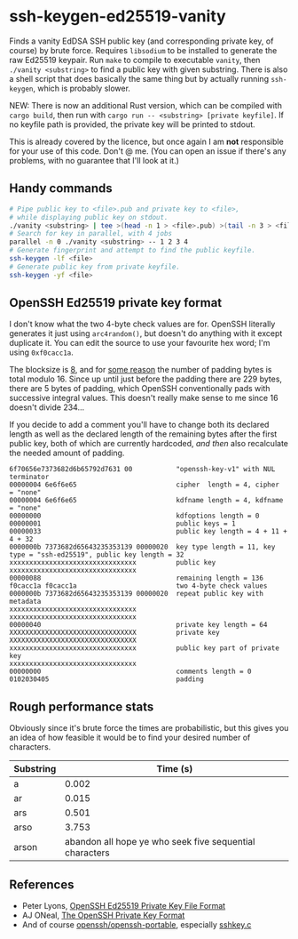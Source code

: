 # ssh-keygen-ed25519-vanity

Finds a vanity EdDSA SSH public key (and corresponding private key, of course) by brute force.
Requires `libsodium` to be installed to generate the raw Ed25519 keypair.
Run `make` to compile to executable `vanity`,
then `./vanity <substring>` to find a public key with given substring.
There is also a shell script that does basically the same thing but by actually running `ssh-keygen`,
which is probably slower.

NEW: There is now an additional Rust version, which can be compiled with `cargo build`,
then run with `cargo run -- <substring> [private keyfile]`.
If no keyfile path is provided, the private key will be printed to stdout.

This is already covered by the licence, but once again I am **not** responsible for your use of this code.
Don't @ me.
(You can open an issue if there's any problems, with no guarantee that I'll look at it.)

## Handy commands

```sh
# Pipe public key to <file>.pub and private key to <file>,
# while displaying public key on stdout.
./vanity <substring> | tee >(head -n 1 > <file>.pub) >(tail -n 3 > <file>) | head -n 1
# Search for key in parallel, with 4 jobs
parallel -n 0 ./vanity <substring> -- 1 2 3 4
# Generate fingerprint and attempt to find the public keyfile.
ssh-keygen -lf <file>
# Generate public key from private keyfile.
ssh-keygen -yf <file>
```

## OpenSSH Ed25519 private key format

I don't know what the two 4-byte check values are for.
OpenSSH literally generates it just using `arc4random()`,
but doesn't do anything with it except duplicate it.
You can edit the source to use your favourite hex word; I'm using `0xf0cacc1a`.

The blocksize is [8](https://github.com/openssh/openssh-portable/blob/master/cipher.c#L110),
and for [some reason](https://github.com/openssh/openssh-portable/blob/master/sshkey.c#L3972) the number of padding bytes is total modulo 16.
Since up until just before the padding there are 229 bytes, there are 5 bytes of padding,
which OpenSSH conventionally pads with successive integral values.
This doesn't really make sense to me since 16 doesn't divide 234...

If you decide to add a comment you'll have to change both its declared length
as well as the declared length of the remaining bytes after the first public key,
both of which are currently hardcoded,
_and then_ also recalculate the needed amount of padding.

```
6f70656e7373682d6b65792d7631 00           "openssh-key-v1" with NUL terminator
00000004 6e6f6e65                         cipher  length = 4, cipher  = "none"
00000004 6e6f6e65                         kdfname length = 4, kdfname = "none"
00000000                                  kdfoptions length = 0
00000001                                  public keys = 1
00000033                                  public key length = 4 + 11 + 4 + 32
0000000b 7373682d65643235353139 00000020  key type length = 11, key type = "ssh-ed25519", public key length = 32
xxxxxxxxxxxxxxxxxxxxxxxxxxxxxxxx          public key
xxxxxxxxxxxxxxxxxxxxxxxxxxxxxxxx
00000088                                  remaining length = 136
f0cacc1a f0cacc1a                         two 4-byte check values
0000000b 7373682d65643235353139 00000020  repeat public key with metadata
xxxxxxxxxxxxxxxxxxxxxxxxxxxxxxxx
xxxxxxxxxxxxxxxxxxxxxxxxxxxxxxxx
00000040                                  private key length = 64
XXXXXXXXXXXXXXXXXXXXXXXXXXXXXXXX          private key
XXXXXXXXXXXXXXXXXXXXXXXXXXXXXXXX
xxxxxxxxxxxxxxxxxxxxxxxxxxxxxxxx          public key part of private key
xxxxxxxxxxxxxxxxxxxxxxxxxxxxxxxx
00000000                                  comments length = 0
0102030405                                padding
```

## Rough performance stats

Obviously since it's brute force the times are probabilistic,
but this gives you an idea of how feasible it would be to find your desired number of characters.

| Substring | Time (s) |
| --------- | -------- |
| a         | 0.002    |
| ar        | 0.015    |
| ars       | 0.501    |
| arso      | 3.753    |
| arson     | abandon all hope ye who seek five sequential characters |

## References

* Peter Lyons, [OpenSSH Ed25519 Private Key File Format](https://peterlyons.com/problog/2017/12/openssh-ed25519-private-key-file-format/)
* AJ ONeal, [The OpenSSH Private Key Format](https://coolaj86.com/articles/the-openssh-private-key-format/)
* And of course [openssh/openssh-portable](https://github.com/openssh/openssh-portable), especially [sshkey.c](https://github.com/openssh/openssh-portable/blob/master/sshkey.c#L3947)
